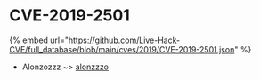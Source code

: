 # CVE-2019-2501
{% embed url="https://github.com/Live-Hack-CVE/full_database/blob/main/cves/2019/CVE-2019-2501.json" %}

* Alonzozzz ~> [alonzzzo](https://www.alice-snow.ru/2019/database/cve-2019-2501/alonzzzo-alonzozzz)